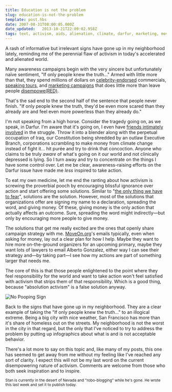 ```yaml
---
title: Education is not the problem
slug: education-is-not-the-problem
template: post.hbs
date: 2007-08-31T08:00:05.000Z
date_updated:   2013-10-21T22:09:02.958Z
tags: text, activism, aids, alienation, climate, darfur, marketing, moveon, san francisco
---
```


A rash of informative but irrelevant signs have gone up in my neighborhood lately, reminding me of the perennial flaw of activism in today's accelerated and alienated world.<!--more-->

Many awareness campaigns begin with the very sincere but unfortunately naïve sentiment, "If only people knew the truth..." Armed with little more than that, they spend millions of dollars on <a href="http://www.youtube.com/watch?v=ZD4jv21GjrM" title="One-by-one on Youtube">celebrity-endorsed</a> commercials, <a href="http://www.climatecrisis.net/" title="An Inconvenient Truth">speaking tours</a>, and <a href="http://www.youthaids-aldo.org/" title="Aldo fights AIDS">marketing campaigns</a> that does little more than leave people <a href="http://www.sunshocked.com/stanifesto/archives/conspicuous-conscience/" title="'Conspicuous Conscience' on Stanifesto">disempowe(RED)</a>.

That's the sad end to the second half of the sentence that people never finish. "If only people knew the truth, they'd be even more scared than they already are and feel even more powerless than they already do."

I'm not speaking from a high horse. Consider the tragedy going on, as we speak, in Darfur. I'm aware that it's going on, I even have <a href="http://www.sfgate.com/cgi-bin/article.cgi?f=/c/a/2007/08/19/INLARICDT.DTL&hw=darfur&sn=016&sc=615" title="'Darfur supporter's actions looking more like willful neglect' on SFGate">friends intimately involved</a> in the struggle. Throw it into a blender along with the perpetual occupation of Iraq, our Constitution being shredded by an outlaw Executive Branch, corporations scrambling to make money from climate change instead of fight it... hit purée and try to drink that concoction. Anyone who claims to be truly <em>aware</em> of what's going on it our world and not clinically depressed is lying. So I turn away and try to concentrate on the things I have some control over. Let me be clear, awareness-raising efforts on the Darfur issue have made me <em>less</em> inspired to take action.

To eat my own medicine, let me end the ranting about how activism is screwing the proverbial pooch by encouraging blissful ignorance over action and start offering some solutions. Similar to "<a href="http://historymatters.gmu.edu/d/5057/" title="Wow, Presidents used to be smart">the only thing we have to fear</a>", solutions are the solution. However, most of the solutions that organizations offer are signing my name to a declaration, spreading the word, and giving money. Of these, giving money is the only action that actually affects an outcome. Sure, spreading the word might indirectly&mdash;but only by encouraging more people to give money.

The solutions that get me really excited are the ones that openly share campaign strategy with me. <a href="http://moveon.org" title="MoveOn.org">MoveOn.org</a>'s emails typically, even when asking for money, lay out a clear plan for how I help. Maybe they want to hire more on-the-ground organizers for an upcoming primary, maybe they want lots of lawyers to email Alberto Gonzalez, either way I can see their strategy and&mdash;by taking part&mdash;I see how my actions are part of something larger that needs me.

The core of this is that those people enlightened to the point where they feel responsibility for the world and want to take action won't feel satisfied with activism that strips them of that responsibility. Which is a good thing, because "absolution activism" is a false solution anyway.

<img class="right" src="/wp-content/uploads/2007/08/nopooping.thumbnail.jpg" alt="No Pooping Sign" />

Back to the signs that have gone up in my neighborhood. They are a clear example of taking the "If only people knew the truth..." to an illogical extreme. Being a big city with nice weather, San Francisco has more than it's share of homeless out on the streets. My neighborhood is not the worst in the city in that regard, but the only that I've noticed to try to address the problem by putting up infographics about what is and is not acceptable behavior.

There's a lot more to say on this topic and, like many of my posts, this one has seemed to get away from me without my feeling like I've reached any sort of clarity. I expect this will not be my last word on the current disempowering nature of activism. Comments are welcome from those who both seek inspiration and to inspire.

<small>Stan is currently in the desert of Nevada and "robo-blogging" while he's gone. He wrote this last week and set it to publish today.</small>
